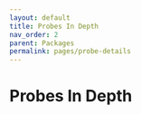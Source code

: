 ```yaml
---
layout: default
title: Probes In Depth
nav_order: 2
parent: Packages
permalink: pages/probe-details
---
```


# Probes In Depth

